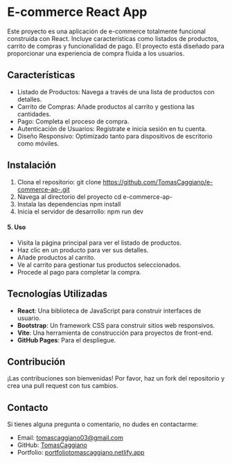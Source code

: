 # E-commerce React App

Este proyecto es una aplicación de e-commerce totalmente funcional construida con React. Incluye características como listados de productos, carrito de compras y funcionalidad de pago. El proyecto está diseñado para proporcionar una experiencia de compra fluida a los usuarios.

## Características

- Listado de Productos: Navega a través de una lista de productos con detalles.
- Carrito de Compras: Añade productos al carrito y gestiona las cantidades.
- Pago: Completa el proceso de compra.
- Autenticación de Usuarios: Regístrate e inicia sesión en tu cuenta.
- Diseño Responsivo: Optimizado tanto para dispositivos de escritorio como móviles.

## Instalación

1. Clona el repositorio:
   git clone https://github.com/TomasCaggiano/e-commerce-ap-.git
2. Navega al directorio del proyecto
   cd e-commerce-ap-
3. Instala las dependencias
   npm install
4. Inicia el servidor de desarrollo:
   npm run dev
#### 5. Uso

- Visita la página principal para ver el listado de productos.
- Haz clic en un producto para ver sus detalles.
- Añade productos al carrito.
- Ve al carrito para gestionar tus productos seleccionados.
- Procede al pago para completar la compra.

## Tecnologías Utilizadas

- **React**: Una biblioteca de JavaScript para construir interfaces de usuario.
- **Bootstrap**: Un framework CSS para construir sitios web responsivos.
- **Vite**: Una herramienta de construcción para proyectos de front-end.
- **GitHub Pages**: Para el despliegue.

## Contribución

¡Las contribuciones son bienvenidas! Por favor, haz un fork del repositorio y crea una pull request con tus cambios.

## Contacto

Si tienes alguna pregunta o comentario, no dudes en contactarme:

- Email: [tomascaggiano03@gmail.com](mailto:tomascaggiano03@gmail.com)
- GitHub: [TomasCaggiano](https://github.com/TomasCaggiano)
- Portfolio: [portfoliotomascaggiano.netlify.app](https://portfoliotomascaggiano.netlify.app/)
